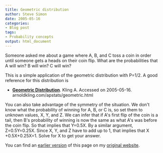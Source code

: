 ```yaml
---
title: Geometric distribution
author: Steve Simon
date: 2005-05-16
categories:
- Blog post
tags:
- Probability concepts
output: html_document
---
```

Someone asked me about a game where A, B, and C toss a coin in order
until someone gets a heads on their coin flip. What are the
probabilities that A will win? B will win? C will win?

This is a simple application of the geometric distribution with P=1/2. A
good reference for this distribution is

-   **[Geometric
    Distribution](http://arnoldkling.com/apstats/geometric.html%20)**.
    Kling A. Accessed on 2005-05-16.
    arnoldkling.com/apstats/geometric.html

You can also take advantage of the symmetry of the situation. We don\'t
know what the probability of winning for A, B, or C is, so set them to
unknown values, X, Y, and Z. We can infer that if A\'s first flip of the
coin is a tail, then B\'s probability of winning is now the same as what
A\'s was before the coin flip. So that implies that Y=0.5X. By a similar
argument, Z=0.5Y=0.25X. Since X, Y, and Z have to add up to 1, that
implies that X +0.5X+0.25X=1. Solve for X to get your answer.

You can find an [earlier version][sim1] of this page on my [original website][sim2].


[sim1]: http://www.pmean.com/05/GeometricDistribution.html
[sim2]: http://www.pmean.com/original_site.html
